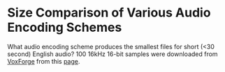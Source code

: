 # Size Comparison of Various Audio Encoding Schemes

What audio encoding scheme produces the smallest files for short (<30 second) English audio? 100 16kHz 16-bit samples were downloaded from [VoxForge](http://www.voxforge.org/) from this [page](http://www.repository.voxforge1.org/downloads/SpeechCorpus/Trunk/Audio/Main/16kHz_16bit/).
